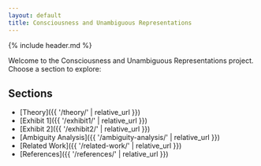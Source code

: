 ```yaml
---
layout: default
title: Consciousness and Unambiguous Representations
---
```


{% include header.md %}

Welcome to the Consciousness and Unambiguous Representations project. Choose a section to explore:

## Sections

- [Theory]({{ '/theory/' | relative_url }})
- [Exhibit 1]({{ '/exhibit1/' | relative_url }})
- [Exhibit 2]({{ '/exhibit2/' | relative_url }})
- [Ambiguity Analysis]({{ '/ambiguity-analysis/' | relative_url }})
- [Related Work]({{ '/related-work/' | relative_url }})
- [References]({{ '/references/' | relative_url }})

